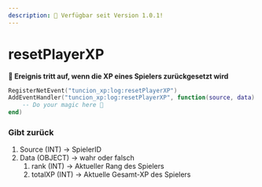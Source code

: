 ```yaml
---
description: 🔧 Verfügbar seit Version 1.0.1!
---
```


# resetPlayerXP

**📢 Ereignis tritt auf, wenn die XP eines Spielers zurückgesetzt wird**

```lua
RegisterNetEvent("tuncion_xp:log:resetPlayerXP")
AddEventHandler("tuncion_xp:log:resetPlayerXP", function(source, data)
    -- Do your magic here 💫
end)
```

### Gibt zurück

1. Source <span className="color-blue">(INT)</span> <span className="color-orange">-> SpielerID</span>
2. Data <span className="color-blue">(OBJECT)</span> <span className="color-orange">-> wahr oder falsch</span>
   1. rank <span className="color-blue">(INT)</span> <span className="color-orange">-> Aktueller Rang des Spielers</span>
   2. totalXP <span className="color-blue">(INT)</span> <span className="color-orange">-> Aktuelle Gesamt-XP des Spielers</span>